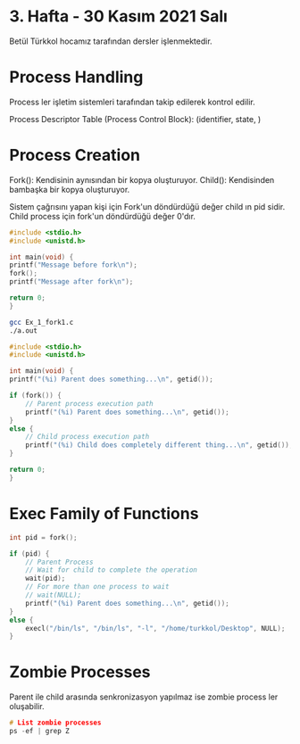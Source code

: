 # 3. Hafta - 30 Kasım 2021 Salı

Betül Türkkol hocamız tarafından dersler işlenmektedir.

# Process Handling
Process ler işletim sistemleri tarafından takip edilerek kontrol edilir.

Process Descriptor Table (Process Control Block): (identifier, state, )

# Process Creation

Fork(): Kendisinin aynısından bir kopya oluşturuyor.
Child(): Kendisinden bambaşka bir kopya oluşturuyor.

Sistem çağrısını yapan kişi için Fork'un döndürdüğü değer child ın pid sidir.
Child process için fork'un döndürdüğü değer 0'dır.


```C
#include <stdio.h>
#include <unistd.h>

int main(void) {
printf("Message before fork\n");
fork();
printf("Message after fork\n");

return 0;
}
```

```sh
gcc Ex_1_fork1.c
./a.out
```

```C
#include <stdio.h>
#include <unistd.h>

int main(void) {
printf("(%i) Parent does something...\n", getid());

if (fork()) {
    // Parent process execution path
    printf("(%i) Parent does something...\n", getid());
}
else {
    // Child process execution path
    printf("(%i) Child does completely different thing...\n", getid());
}

return 0;
}
```

# Exec Family of Functions

```C
int pid = fork();

if (pid) {
    // Parent Process
    // Wait for child to complete the operation
    wait(pid);
    // For more than one process to wait
    // wait(NULL);
    printf("(%i) Parent does something...\n", getid());
}
else {
    execl("/bin/ls", "/bin/ls", "-l", "/home/turkkol/Desktop", NULL);
}
```
# Zombie Processes

Parent ile child arasında senkronizasyon yapılmaz ise zombie process ler oluşabilir.

```C
# List zombie processes
ps -ef | grep Z
```